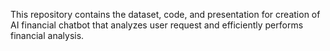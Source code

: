 This repository contains the dataset, code, and presentation for creation of AI financial chatbot that analyzes user request and efficiently performs financial analysis. 
